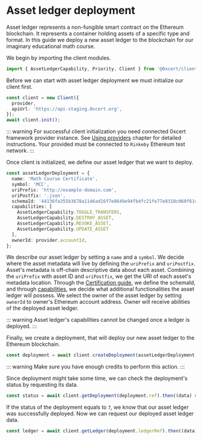 # Asset ledger deployment

Asset ledger represents a non-fungible smart contract on the Ethereum blockchain. It represents a container holding assets of a specific type and format. In this guide we deploy a new asset ledger to the blockchain for our imaginary educational math course.

We begin by importing the client modules.

```ts
import { AssetLedgerCapability, Priority, Client } from '@0xcert/client';
```

Before we can start with asset ledger deployment we must initialize our client first.

```ts
const client = new Client({
  provider,
  apiUrl: 'https://api-staging.0xcert.org',
});
await client.init();
```
::: warning
For successful client initialization you need connected 0xcert framework provider instance. See [Using providers]() chapter for detailed instructions. Your provided must be connected to `Rinkeby` Ethereum test network.
:::

Once client is initialized, we define our asset ledger that we want to deploy.

```ts
const assetLedgerDeployment = {
  name: 'Math Course Certificate',
  symbol: 'MCC',
  uriPrefix: 'http://example-domain.com',
  uriPostfix: '.json',
  schemaId: '44136fa355b3678a1146ad16f7e8649e94fb4fc21fe77e8310c060f61caaff8a',
  capabilities: [
    AssetLedgerCapability.TOGGLE_TRANSFERS,
    AssetLedgerCapability.DESTROY_ASSET,
    AssetLedgerCapability.REVOKE_ASSET,
    AssetLedgerCapability.UPDATE_ASSET
  ],
  ownerId: provider.accountId,
};
```

We describe our asset ledger by setting a `name` and a `symbol`. We decide where the asset metadata will live by defining the `uriPrefix` and `uriPostfix`. Asset's metadata is off-chain descriptive data about each asset. Combining the `uriPrefix` with asset ID and `uriPostfix`, we get the URI of each asset's metadata location. Through the [Certification guide](), we define the schemaId, and through [capabilities](), we decide what additional functionalities the asset ledger will possess. We select the owner of the asset ledger by setting `ownerId` to owner's Ethereum account address. Owner will receive abilities of the deployed asset ledger. 

::: warning
Asset ledger's capabilities cannot be changed once a ledger is deployed.
:::

Finally, we create a deployment, that will deploy our new asset ledger to the Ethereum blockchain.

```ts
const deployment = await client.createDeployment(assetLedgerDeployment, Priority.HIGH).then((data) => data.data);
```

::: warning
Make sure you have enough credits to perform this action.
:::

Since deployment might take some time, we can check the deployment's status by requesting its data.

```ts
const status = await client.getDeployment(deployment.ref).then((data) => data.data.status);
```

If the status of the deployment equals to `7`, we know that our asset ledger was successfully deployed. Now we can request our deployed asset ledger data.

```ts
const ledger = await client.getLedger(deployment.ledgerRef).then((data) => data.data);
```

